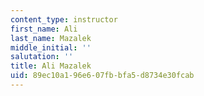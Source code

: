 ```yaml
---
content_type: instructor
first_name: Ali
last_name: Mazalek
middle_initial: ''
salutation: ''
title: Ali Mazalek
uid: 89ec10a1-96e6-07fb-bfa5-d8734e30fcab
---
```

